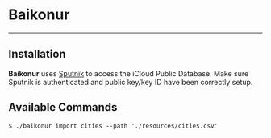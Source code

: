 # Baikonur
---

## Installation

**Baikonur** uses [Sputnik](https://github.com/q231950/sputnik) to access the iCloud Public Database. Make sure Sputnik is authenticated and public key/key ID have been correctly setup.

## Available Commands

`$ ./baikonur import cities --path './resources/cities.csv'`
